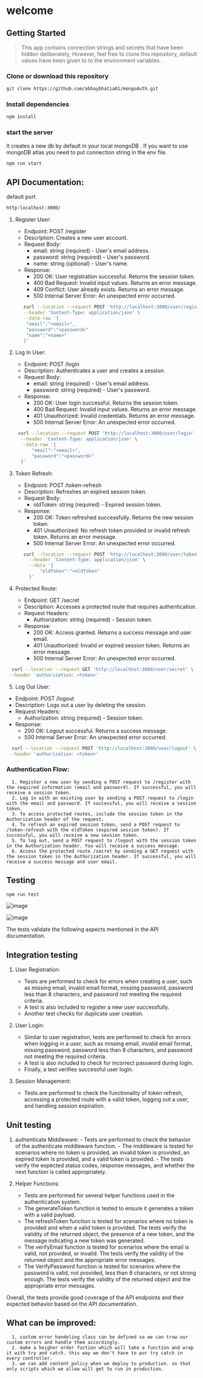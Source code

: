 # welcome
## Getting Started

> This app contains connection strings and secrets that have been hidden deliberately, However, feel free to clone this repository, default values have been given to to the environment variables.
### Clone or download this repository

```sh
git clone https://github.com/abhaybhatia01/mongoAuth.git
```

### Install dependencies

```sh
npm install
```


### start the server 
It creates a new db by default in your local mongoDB .
If you want to use mongoDB atlas you need to put connection string in the env file.
```sh
npm run start
```


## API Documentation:
default port
```sh
http:localhost:3000/
```

   1. Register User:
      - Endpoint: POST /register
      - Description: Creates a new user account.
      - Request Body:
        - email: string (required) - User's email address.
        - password: string (required) - User's password.
        - name: string (optional) - User's name.
      - Response:
        - 200 OK: User registration successful. Returns the session token.
        - 400 Bad Request: Invalid input values. Returns an error message.
        - 409 Conflict: User already exists. Returns an error message.
        - 500 Internal Server Error: An unexpected error occurred.

      ```sh
         curl --location --request POST 'http://localhost:3000/user/register' \
         --header 'Content-Type: application/json' \
         --data-raw '{
          "email":"<email>",
          "password":"<password>"
          "name":"<name>"
         }'
      ```

   2. Log In User:
      - Endpoint: POST /login
      - Description: Authenticates a user and creates a session.
      - Request Body:
        - email: string (required) - User's email address.
        - password: string (required) - User's password.
      - Response:
        - 200 OK: User login successful. Returns the session token.
        - 400 Bad Request: Invalid input values. Returns an error message.
        - 401 Unauthorized: Invalid credentials. Returns an error message.
        - 500 Internal Server Error: An unexpected error occurred.
       
       ```sh
        curl --location --request POST 'http://localhost:3000/user/login' \
         --header 'Content-Type: application/json' \
         --data-raw '{
             "email":"<email>",
             "password":"<password>"
         }'
         ```
   
   3. Token Refresh:
      - Endpoint: POST /token-refresh
      - Description: Refreshes an expired session token.
      - Request Body:
        - oldToken: string (required) - Expired session token.
      - Response:
        - 200 OK: Token refreshed successfully. Returns the new session token.
        - 401 Unauthorized: No refresh token provided or invalid refresh token. Returns an error message.
        - 500 Internal Server Error: An unexpected error occurred.
       
       ```sh
          curl --location --request POST 'http://localhost:3000/user/token-refresh' \
            --header 'Content-Type: application/json' \
            --data '{
                "oldToken":"<oldToken"
            }'
       ```
   
   4. Protected Route:
      - Endpoint: GET /secret
      - Description: Accesses a protected route that requires authentication.
      - Request Headers:
        - Authorization: string (required) - Session token.
      - Response:
        - 200 OK: Access granted. Returns a success message and user email.
        - 401 Unauthorized: Invalid or expired session token. Returns an error message.
        - 500 Internal Server Error: An unexpected error occurred.
     
  ```sh
    curl --location --request GET 'http://localhost:3000/user/secret' \
   --header 'authorization: <token>'
  ```
     
   5. Log Out User:
   - Endpoint: POST /logout
   - Description: Logs out a user by deleting the session.
   - Request Headers:
     - Authorization: string (required) - Session token.
   - Response:
     - 200 OK: Logout successful. Returns a success message.
     - 500 Internal Server Error: An unexpected error occurred.
 
  ```sh
    curl --location --request POST 'http://localhost:3000/user/logout' \
   --header 'authorization: <token>'
  ```
   ### Authentication Flow:
      1. Register a new user by sending a POST request to /register with the required information (email and password). If successful, you will receive a session token.
      2. Log in with an existing user by sending a POST request to /login with the email and password. If successful, you will receive a session token.
      3. To access protected routes, include the session token in the Authorization header of the request.
      4. To refresh an expired session token, send a POST request to /token-refresh with the oldToken (expired session token). If successful, you will receive a new session token.
      5. To log out, send a POST request to /logout with the session token in the Authorization header. You will receive a success message.
      6. Access the protected route /secret by sending a GET request with the session token in the Authorization header. If successful, you will receive a success message and user email.

## Testing 
```sh
npm run test
```
   ![image](https://github.com/abhaybhatia01/mongoAuth/assets/85993083/89b80fdd-d08f-430a-a198-25558b05fcf3)
   
   ![image](https://github.com/abhaybhatia01/mongoAuth/assets/85993083/fdcd3566-6b4f-4580-b535-5beb791a5c90)
   
   
   The tests validate the following aspects mentioned in the API documentation.
   ## Integration testing 
   1. User Registration: 
      - Tests are performed to check for errors when creating a user, such as missing email, invalid email format, missing password, password less than 8 characters, and password not meeting the required criteria. 
      - A test is also included to register a new user successfully. 
      - Another test checks for duplicate user creation. 
    
   2. User Login: 
      - Similar to user registration, tests are performed to check for errors when logging in a user, such as missing email, invalid email format, missing password, password less than 8 characters, and password not meeting the required criteria. 
      - A test is also included to check for incorrect password during login. 
      - Finally, a test verifies successful user login. 
    
   3. Session Management: 
      - Tests are performed to check the functionality of token refresh, accessing a protected route with a valid token, logging out a user, and handling session expiration. 
   
   ## Unit testing 
   1.  authenticate  Middleware: 
      - Tests are performed to check the behavior of the  authenticate  middleware function. 
      - The middleware is tested for scenarios where no token is provided, an invalid token is provided, an expired token is provided, and a valid token is provided. 
      - The tests verify the expected status codes, response messages, and whether the  next  function is called appropriately. 
   
   2. Helper Functions: 
      - Tests are performed for several helper functions used in the authentication system. 
      - The  generateToken  function is tested to ensure it generates a token with a valid payload. 
      - The  refreshToken  function is tested for scenarios where no token is provided and when a valid token is provided. The tests verify the validity of the returned object, the presence of a new token, and the message indicating a new token was generated. 
      - The  verifyEmail  function is tested for scenarios where the email is valid, not provided, or invalid. The tests verify the validity of the returned object and the appropriate error messages. 
      - The  VerifyPassword  function is tested for scenarios where the password is valid, not provided, less than 8 characters, or not strong enough. The tests verify the validity of the returned object and the appropriate error messages. 


Overall, the tests provide good coverage of the API endpoints and their expected behavior based on the API documentation.
## What can be improved:
      1. custom error handeling class can be defined so we can trow our custom errors and handle them accordingly.
      2. make a heigher order fuction which will take a function and wrap it with try and catch. this way we don't have to pur try catch in every controller.
      3. we can add content policy when we deploy to production. so that only scripts which we allow will get to run in production.
   

